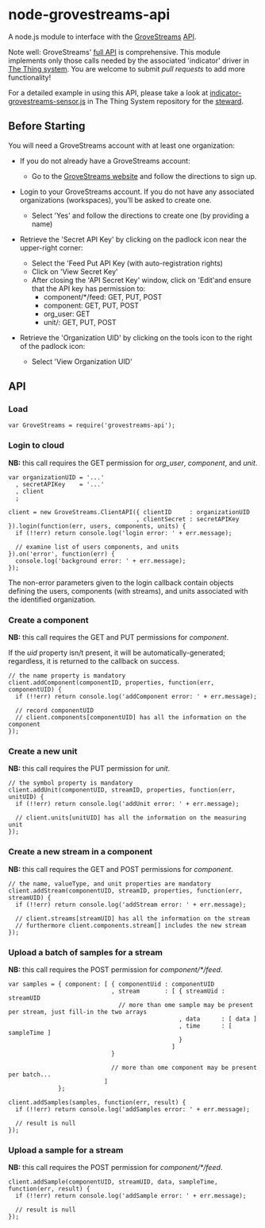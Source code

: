 node-grovestreams-api
=====================

A node.js module to interface with the [GroveStreams](https://grovestreams.com/)
[API](https://grovestreams.com/developers/api.html).

Note well: GroveStreams' [full API](https://grovestreams.com/developers/api_adv.html) is comprehensive.
This module implements only those calls needed by the associated 'indicator' driver in
[The Thing system](http://thethingsystem.com/).
You are welcome to submit _pull requests_ to add more functionality!

For a detailed example in using this API,
please take a look at
[indicator-grovestreams-sensor.js](https://github.com/TheThingSystem/steward/blob/master/steward/devices/devices-indicator/indicator-grovestreams-sensor.js)
in The Thing System repository for the [steward](https://github.com/TheThingSystem/steward).

Before Starting
---------------
You will need a GroveStreams account with at least one organization:

- If you do not already have a GroveStreams account:
    - Go to the [GroveStreams website](https://grovestreams.com) and follow the directions to sign up.

- Login to your GroveStreams account. If you do not have any associated organizations (workspaces),
you'll be asked to create one.
    -  Select 'Yes' and follow the directions to create one (by providing a name)

- Retrieve the 'Secret API Key' by clicking on the padlock icon near the upper-right corner:
    - Select the 'Feed Put API Key (with auto-registration rights)
    - Click on 'View Secret Key'
    - After closing the 'API Secret Key' window, click on 'Edit'and ensure that the API key has permission to:
        - component/*/feed: GET, PUT, POST
        - component: GET, PUT, POST
        - org_user: GET
        - unit/: GET, PUT, POST

- Retrieve the 'Organization UID' by clicking on the tools icon to the right of the padlock icon:
    - Select 'View Organization UID'

API
---

### Load

    var GroveStreams = require('grovestreams-api');

### Login to cloud

__NB:__ this call requires the GET permission for _org_user_, _component_, and _unit_.

    var organizationUID = '...'
      , secretAPIKey    = '...'
      , client
      ;

    client = new GroveStreams.ClientAPI({ clientID     : organizationUID
                                        , clientSecret : secretAPIKey }).login(function(err, users, components, units) {
      if (!!err) return console.log('login error: ' + err.message);

      // examine list of users components, and units
    }).on('error', function(err) {
      console.log('background error: ' + err.message);
    });

The non-error parameters given to the login callback contain objects defining the users, components (with streams),
and units associated with the identified organization.


### Create a component

__NB:__ this call requires the GET and PUT permissions for _component_.

If the _uid_ property isn/t present, it will be automatically-generated; regardless, it is returned to the callback on success.

    // the name property is mandatory
    client.addComponent(componentID, properties, function(err, componentUID) {
      if (!!err) return console.log('addComponent error: ' + err.message);

      // record componentUID
      // client.components[componentUID] has all the information on the component
    });

### Create a new unit

__NB:__ this call requires the PUT permission for _unit_.

    // the symbol property is mandatory
    client.addUnit(componentUID, streamID, properties, function(err, unitUID) {
      if (!!err) return console.log('addUnit error: ' + err.message);

      // client.units[unitUID] has all the information on the measuring unit
    });

### Create a new stream in a component

__NB:__ this call requires the GET and POST permissions for _component_.

    // the name, valueType, and unit properties are mandatory
    client.addStream(componentUID, streamID, properties, function(err, streamUID) {
      if (!!err) return console.log('addStream error: ' + err.message);

      // client.streams[streamUID] has all the information on the stream
      // furthermore client.components.stream[] includes the new stream
    });

### Upload a batch of samples for a stream

__NB:__ this call requires the POST permission for _component/*/feed_.

    var samples = { component: [ { componentUid : componentUID
                                 , stream       : [ { streamUid : streamUID
                                   // more than ome sample may be present per stream, just fill-in the two arrays
                                                    , data      : [ data ]
                                                    , time      : [ sampleTime ]
                                                    }
                                                  ]
                                 }

                                 // more than ome component may be present per batch...
                               ]
                  };

    client.addSamples(samples, function(err, result) {
      if (!!err) return console.log('addSamples error: ' + err.message);

      // result is null
    });

### Upload a sample for a stream

__NB:__ this call requires the POST permission for _component/*/feed_.

    client.addSample(componentUID, streamUID, data, sampleTime, function(err, result) {
      if (!!err) return console.log('addSample error: ' + err.message);

      // result is null
    });
